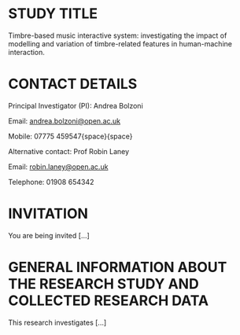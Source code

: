 # STUDY TITLE

Timbre-based music interactive system: investigating the impact of modelling and variation of timbre-related features in human-machine interaction.


# CONTACT DETAILS

Principal Investigator (PI): Andrea Bolzoni

Email: andrea.bolzoni@open.ac.uk 

Mobile: 07775 459547{space}{space}


Alternative contact: Prof Robin Laney

Email: robin.laney@open.ac.uk

Telephone: 01908 654342



# INVITATION

You are being invited [...]


# GENERAL INFORMATION ABOUT THE RESEARCH STUDY AND COLLECTED RESEARCH DATA

This research investigates [...]
